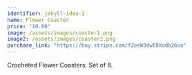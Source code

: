 ```yaml
---
identifier: jekyll-idea-1
name: Flower Coaster 
price: "10.00"
image: /assets/images/coaster1.png
image2: /assets/images/coaster2.png
purchase_link: "https://buy.stripe.com/fZeeW3dwE8Xodb26oo"
---
```


Crocheted Flower Coasters. Set of 8. 